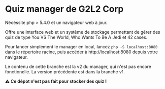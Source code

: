 # Quiz manager de G2L2 Corp

Nécéssite php > 5.4.0 et un navigateur web à jour.

Offre une interface web et un système de stockage permettant de gérer des quiz de type You VS The World, Who Wants To Be A Jedi et 42 cases.  

Pour lancer simplement le manager en local, lancez `php -S localhost:8080` dans le répertoire racine, puis accéder à http://localhost:8080 depuis votre navigateur.

Le contenu de cette branche est la v2 du manager, qui n'est pas encore fonctionelle. La version précédente est dans la branche v1.  

**⚠ Ce dépot n'est pas fait pour stocker des quiz !**
